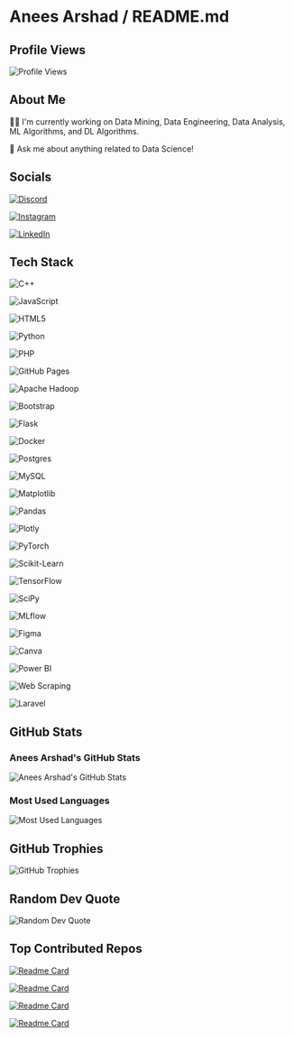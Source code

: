 # Anees Arshad / README.md

## Profile Views

![Profile Views](https://komarev.com/ghpvc/?username=aneesarshad&style=flat-square&color=blue)

## About Me

🧑‍💼 I'm currently working on Data Mining, Data Engineering, Data Analysis, ML Algorithms, and DL Algorithms.

💬 Ask me about anything related to Data Science!

## Socials

[![Discord](https://img.shields.io/badge/Discord-%237289DA.svg?style=for-the-badge&logo=discord&logoColor=white)](https://discord.com/users/1043065868923457556)

[![Instagram](https://img.shields.io/badge/Instagram-%23E4405F.svg?style=for-the-badge&logo=instagram&logoColor=white)](https://www.instagram.com/_aneesarshad_)

[![LinkedIn](https://img.shields.io/badge/LinkedIn-%230A66C2.svg?style=for-the-badge&logo=linkedin&logoColor=white)](https://www.linkedin.com/in/anees-arshad/)

## Tech Stack

![C++](https://img.shields.io/badge/c++-%2300599C.svg?style=for-the-badge&logo=c%2B%2B&logoColor=white)

![JavaScript](https://img.shields.io/badge/javascript-%23323330.svg?style=for-the-badge&logo=javascript&logoColor=%23F7DF1E)

![HTML5](https://img.shields.io/badge/html5-%23E34F26.svg?style=for-the-badge&logo=html5&logoColor=white)

![Python](https://img.shields.io/badge/python-%2314354C.svg?style=for-the-badge&logo=python&logoColor=white)

![PHP](https://img.shields.io/badge/php-%23777BB4.svg?style=for-the-badge&logo=php&logoColor=white)

![GitHub Pages](https://img.shields.io/badge/github%20pages-%23327FC7.svg?style=for-the-badge&logo=github&logoColor=white)

![Apache Hadoop](https://img.shields.io/badge/Apache%20Hadoop-66CCFF?style=for-the-badge&logo=apachehadoop&logoColor=black)

![Bootstrap](https://img.shields.io/badge/bootstrap-%23563D7C.svg?style=for-the-badge&logo=bootstrap&logoColor=white)

![Flask](https://img.shields.io/badge/flask-%23000.svg?style=for-the-badge&logo=flask&logoColor=white)

![Docker](https://img.shields.io/badge/docker-%230db7ed.svg?style=for-the-badge&logo=docker&logoColor=white)

![Postgres](https://img.shields.io/badge/postgres-%23316192.svg?style=for-the-badge&logo=postgresql&logoColor=white)

![MySQL](https://img.shields.io/badge/mysql-%234479A1.svg?style=for-the-badge&logo=mysql&logoColor=white)

![Matplotlib](https://img.shields.io/badge/Matplotlib-%23ffffff.svg?style=for-the-badge&logo=matplotlib&logoColor=black)

![Pandas](https://img.shields.io/badge/pandas-%23150458.svg?style=for-the-badge&logo=pandas&logoColor=white)

![Plotly](https://img.shields.io/badge/Plotly-%233F4F75.svg?style=for-the-badge&logo=plotly&logoColor=white)

![PyTorch](https://img.shields.io/badge/PyTorch-%23EE4C2C.svg?style=for-the-badge&logo=PyTorch&logoColor=white)

![Scikit-Learn](https://img.shields.io/badge/scikit--learn-%23F7931E.svg?style=for-the-badge&logo=scikit-learn&logoColor=white)

![TensorFlow](https://img.shields.io/badge/TensorFlow-%23FF6F00.svg?style=for-the-badge&logo=TensorFlow&logoColor=white)

![SciPy](https://img.shields.io/badge/SciPy-%230C55A5.svg?style=for-the-badge&logo=scipy&logoColor=white)

![MLflow](https://img.shields.io/badge/MLflow-%230072C6.svg?style=for-the-badge&logo=MLflow&logoColor=white)

![Figma](https://img.shields.io/badge/figma-%23F24E1E.svg?style=for-the-badge&logo=figma&logoColor=white)

![Canva](https://img.shields.io/badge/Canva-%2300C4CC.svg?style=for-the-badge&logo=Canva&logoColor=white)

![Power BI](https://img.shields.io/badge/Power%20BI-F2C811.svg?style=for-the-badge&logo=Power%20BI&logoColor=white)

![Web Scraping](https://img.shields.io/badge/web%20scraping-%2312100E.svg?style=for-the-badge&logo=web-scraping&logoColor=white)

![Laravel](https://img.shields.io/badge/laravel-%23FF2D20.svg?style=for-the-badge&logo=laravel&logoColor=white)

## GitHub Stats

### Anees Arshad's GitHub Stats

![Anees Arshad's GitHub Stats](https://github-readme-stats.vercel.app/api?username=aneesarshad&show_icons=true&theme=dark&count_private=true)

### Most Used Languages

![Most Used Languages](https://github-readme-stats.vercel.app/api/top-langs/?username=aneesarshad&theme=dark&layout=compact)

## GitHub Trophies

![GitHub Trophies](https://github-profile-trophy.vercel.app/?username=aneesarshad&theme=darkhub)

## Random Dev Quote

![Random Dev Quote](https://quotes-github-readme.vercel.app/api?type=horizontal&theme=dark)

## Top Contributed Repos

[![Readme Card](https://github-readme-stats.vercel.app/api/pin/?username=aneesarshad&repo=Inventory-Management-System&theme=dark)](https://github.com/aneesarshad/Inventory-Management-System)

[![Readme Card](https://github-readme-stats.vercel.app/api/pin/?username=aneesarshad&repo=Word-Wiz-Website&theme=dark)](https://github.com/aneesarshad/Word-Wiz-Website)

[![Readme Card](https://github-readme-stats.vercel.app/api/pin/?username=aneesarshad&repo=Clustering-Algorithms&theme=dark)](https://github.com/aneesarshad/Clustering-Algorithms)

[![Readme Card](https://github-readme-stats.vercel.app/api/pin/?username=aneesarshad&repo=Space-Invaders&theme=dark)](https://github.com/aneesarshad/Space-Invaders)
